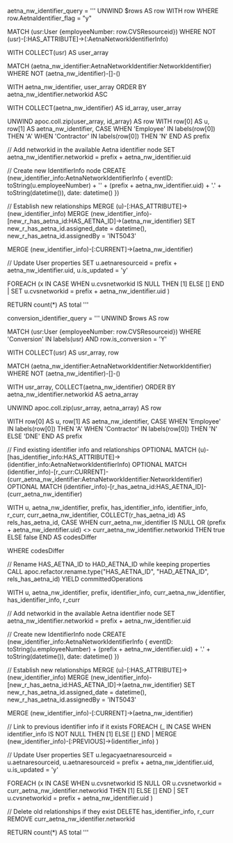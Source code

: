 aetna_nw_identifier_query =
'''
UNWIND $rows AS row
WITH row
WHERE row.Aetnaldentifier_flag = "y"

MATCH (usr:User {employeeNumber: row.CVSResourceid})
WHERE NOT (usr)-[:HAS_ATTRIBUTE]->(:AetnaNetworkIdentifierInfo)

WITH COLLECT(usr) AS user_array

MATCH (aetna_nw_identifier:AetnaNetworkIdentifier:NetworkIdentifier)
WHERE NOT (aetna_nw_identifier)-[]-()

WITH aetna_nw_identifier, user_array
ORDER BY aetna_nw_identifier.networkid ASC

WITH COLLECT(aetna_nw_identifier) AS id_array, user_array

UNWIND apoc.coll.zip(user_array, id_array) AS row
WITH 
    row[0] AS u,
    row[1] AS aetna_nw_identifier,
    CASE 
        WHEN 'Employee' IN labels(row[0]) THEN 'A'
        WHEN 'Contractor' IN labels(row[0]) THEN 'N'
    END AS prefix

// Add networkid in the available Aetna identifier node
SET aetna_nw_identifier.networkid = prefix + aetna_nw_identifier.uid

// Create new IdentifierInfo node
CREATE (new_identifier_info:AetnaNetworkIdentifierInfo {
    eventID: toString(u.employeeNumber) + '' + (prefix + aetna_nw_identifier.uid) + '.' + toString(datetime()),
    date: datetime()
})

// Establish new relationships
MERGE (u)-[:HAS_ATTRIBUTE]->(new_identifier_info)
MERGE (new_identifier_info)-[new_r_has_aetna_id:HAS_AETNA_ID]->(aetna_nw_identifier)
SET 
    new_r_has_aetna_id.assigned_date = datetime(),
    new_r_has_aetna_id.assignedBy = 'INT5043'

MERGE (new_identifier_info)-[:CURRENT]->(aetna_nw_identifier)

// Update User properties
SET 
    u.aetnaresourceid = prefix + aetna_nw_identifier.uid,
    u.is_updated = 'y'

FOREACH (x IN CASE WHEN u.cvsnetworkid IS NULL THEN [1] ELSE [] END |
    SET u.cvsnetworkid = prefix + aetna_nw_identifier.uid
)

RETURN count(*) AS total
'''

conversion_identifier_query =
'''
UNWIND $rows AS row

MATCH (usr:User {employeeNumber: row.CVSResourceid})
WHERE 'Conversion' IN labels(usr) 
  AND row.is_conversion = 'Y'

WITH COLLECT(usr) AS usr_array, row

MATCH (aetna_nw_identifier:AetnaNetworkIdentifier:NetworkIdentifier) WHERE NOT (aetna_nw_identifier)-[]-()

WITH usr_array, COLLECT(aetna_nw_identifier) ORDER BY aetna_nw_identifier.networkid AS aetna_array

UNWIND apoc.coll.zip(usr_array, aetna_array) AS row

WITH 
    row[0] AS u,
    row[1] AS aetna_nw_identifier,
    CASE 
        WHEN 'Employee' IN labels(row[0]) THEN 'A'
        WHEN 'Contractor' IN labels(row[0]) THEN 'N'
        ELSE 'DNE'
    END AS prefix

// Find existing identifier info and relationships
OPTIONAL MATCH (u)-[has_identifier_info:HAS_ATTRIBUTE]->(identifier_info:AetnaNetworkIdentifierInfo)
OPTIONAL MATCH (identifier_info)-[r_curr:CURRENT]-(curr_aetna_nw_identifier:AetnaNetworkIdentifier:NetworkIdentifier)
OPTIONAL MATCH (identifier_info)-[r_has_aetna_id:HAS_AETNA_ID]-(curr_aetna_nw_identifier)

WITH 
    u, aetna_nw_identifier, prefix, has_identifier_info, identifier_info, 
    r_curr, curr_aetna_nw_identifier, COLLECT(r_has_aetna_id) AS rels_has_aetna_id,
    CASE 
        WHEN curr_aetna_nw_identifier IS NULL 
             OR (prefix + aetna_nw_identifier.uid) <> curr_aetna_nw_identifier.networkid 
             THEN true 
        ELSE false 
    END AS codesDiffer

WHERE codesDiffer

// Rename HAS_AETNA_ID to HAD_AETNA_ID while keeping properties
CALL apoc.refactor.rename.type("HAS_AETNA_ID", "HAD_AETNA_ID", rels_has_aetna_id)
YIELD committedOperations

WITH u, aetna_nw_identifier, prefix, identifier_info, curr_aetna_nw_identifier, has_identifier_info, r_curr

// Add networkid in the available Aetna identifier node
SET aetna_nw_identifier.networkid = prefix + aetna_nw_identifier.uid

// Create new IdentifierInfo node
CREATE (new_identifier_info:AetnaNetworkIdentifierInfo {
    eventID: toString(u.employeeNumber) + (prefix + aetna_nw_identifier.uid) + '.' + toString(datetime()),
    date: datetime()
})

// Establish new relationships
MERGE (u)-[:HAS_ATTRIBUTE]->(new_identifier_info)
MERGE (new_identifier_info)-[new_r_has_aetna_id:HAS_AETNA_ID]->(aetna_nw_identifier)
SET 
    new_r_has_aetna_id.assigned_date = datetime(),
    new_r_has_aetna_id.assignedBy = 'INT5043'

MERGE (new_identifier_info)-[:CURRENT]->(aetna_nw_identifier)

// Link to previous identifier info if it exists
FOREACH (_ IN CASE WHEN identifier_info IS NOT NULL THEN [1] ELSE [] END |
    MERGE (new_identifier_info)-[:PREVIOUS]->(identifier_info)
)

// Update User properties
SET 
    u.legacyaetnaresourceid = u.aetnaresourceid,
    u.aetnaresourceid = prefix + aetna_nw_identifier.uid,
    u.is_updated = 'y'

FOREACH (x IN CASE WHEN u.cvsnetworkid IS NULL OR u.cvsnetworkid = curr_aetna_nw_identifier.networkid THEN [1] ELSE [] END |
    SET u.cvsnetworkid = prefix + aetna_nw_identifier.uid
)

// Delete old relationships if they exist
DELETE has_identifier_info, r_curr
REMOVE curr_aetna_nw_identifier.networkid

RETURN count(*) AS total
'''